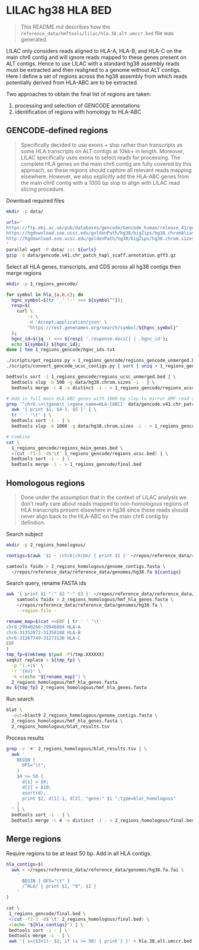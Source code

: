 # LILAC hg38 HLA BED

> This README.md describes how the `reference_data/hmftools/lilac/hla.38.alt.umccr.bed` file was generated.

LILAC only considers reads aligned to HLA-A, HLA-B, and HLA-C on the main chr6 contig and will ignore reads mapped to
these genes present on ALT contigs. Hence to use LILAC with a standard hg38 assembly reads must be extracted and then
realigned to a genome without ALT contigs. Here I define a set of regions across the hg38 assembly from which reads
potentially derived from HLA-ABC are to be extracted.

Two approaches to obtain the final list of regions are taken:

1. processing and selection of GENCODE annotations
1. identification of regions with homology to HLA-ABC

## GENCODE-defined regions

> Specifically decided to use exons + slop rather than transcripts as some HLA transcripts on ALT contigs at 10kb+ in
> length. Moreover, LILAC specifically uses exons to select reads for processing. The complete HLA genes on the main
> chr6 contig are fully covered by this approach, so these regions should capture all relevant reads mapping elsewhere.
> However, we also explicitly add the HLA-ABC genes from the main chr6 contig with a 1000 bp slop to align with LILAC
> read slicing procedure.

Download required files

```bash
mkdir -p data/

urls='
https://ftp.ebi.ac.uk/pub/databases/gencode/Gencode_human/release_41/gencode.v41.chr_patch_hapl_scaff.annotation.gff3.gz
https://hgdownload.soe.ucsc.edu/goldenPath/hg38/bigZips/hg38.chromAlias.txt
http://hgdownload.soe.ucsc.edu/goldenPath/hg38/bigZips/hg38.chrom.sizes
'
parallel wget -P data/ ::: ${urls}
gzip -d data/gencode.v41.chr_patch_hapl_scaff.annotation.gff3.gz
```

Select all HLA genes, transcripts, and CDS across all hg38 contigs then merge regions

```bash
mkdir -p 1_regions_gencode/

for symbol in hla_{a,b,c}; do
  hgnc_symbol=$(tr '_' '-' <<< ${symbol^^});
  resp=$(
    curl \
        -s \
        -H 'Accept:application/json' \
        "https://rest.genenames.org/search/symbol/${hgnc_symbol}"
  );
  hgnc_id=$(jq -r <<< ${resp} '.response.docs[] | .hgnc_id');
  echo ${symbol} ${hgnc_id};
done | tee 1_regions_gencode/hgnc_ids.txt

./scripts/get_regions.py > 1_regions_gencode/regions_gencode_unmerged.bed
./scripts/convert_gencode_ucsc_contigs.py | sort | uniq > 1_regions_gencode/regions_ucsc_unmerged.bed

bedtools sort -i 1_regions_gencode/regions_ucsc_unmerged.bed | \
  bedtools slop -b 500 -g data/hg38.chrom.sizes -i - | \
  bedtools merge -c 4 -o distinct -i - > 1_regions_gencode/regions_ucsc.bed

# Add in full main HLA-ABC genes with 1000 bp slop to mirror HMF read selection
grep '^chr6.\+\tgene\t.\+gene_name=HLA-[ABC]' data/gencode.v41.chr_patch_hapl_scaff.annotation.gff3 | \
  awk '{ print $1, $4-1, $5 }' | \
  tr ' ' '\t' | \
  bedtools sort -i - | \
  bedtools slop -b 1000 -g data/hg38.chrom.sizes -i - > 1_regions_gencode/regions_main_genes.bed

# Combine
cat \
  1_regions_gencode/regions_main_genes.bed \
  <(cut -f1-3 -d$'\t' 1_regions_gencode/regions_ucsc.bed) | \
  bedtools sort -i - | \
  bedtools merge -i - > 1_regions_gencode/final.bed
```

## Homologous regions

> Done under the assumption that in the context of LILAC analysis we don't really care about reads mapped to
> non-homologous regions of HLA transcripts present elsewhere in hg38 since these reads should never align back to the
> HLA-ABC on the main chr6 contig by definition.

Search subject

```bash
mkdir -p 2_regions_homologous/

contigs=$(awk '$1 ~ /chr6|chrUn/ { print $1 }' ~/repos/reference_data/reference_data/genomes/hg38.fa.fai)

samtools faidx > 2_regions_homologous/genome_contigs.fasta \
  ~/repos/reference_data/reference_data/genomes/hg38.fa ${contigs}
```

Search query, rename FASTA ids

```bash
awk '{ print $1 ":" $2 "-" $3 }' ~/repos/reference_data/reference_data/hmftools/lilac/hla.38.bed |
    samtools faidx > 2_regions_homologous/hmf_hla_genes.fasta \
    ~/repos/reference_data/reference_data/genomes/hg38.fa \
    --region-file -

rename_map=$(cat <<EOF | tr ' ' '\t'
chr6:29940260-29946884 HLA-A
chr6:31352872-31358188 HLA-B
chr6:31267749-31273130 HLA-C
EOF
)
tmp_fp=$(mktemp $(pwd -P)/tmp.XXXXXX)
seqkit replace > ${tmp_fp} \
  -p '(.+)$' \
  -r '{kv}' \
  -k <(echo "${rename_map}") \
  2_regions_homologous/hmf_hla_genes.fasta
mv ${tmp_fp} 2_regions_homologous/hmf_hla_genes.fasta
```

Run search

```bash
blat \
  -out=blast9 2_regions_homologous/genome_contigs.fasta \
  2_regions_homologous/hmf_hla_genes.fasta \
  2_regions_homologous/blat_results.tsv
```

Process results

```bash
grep -v '#' 2_regions_homologous/blat_results.tsv | \
  awk '
    BEGIN {
      OFS="\t";
    }
    $4 >= 50 {
      d[1] = $9;
      d[2] = $10;
      asort(d);
      print $2, d[1]-1, d[2], "gene:" $1 ";type=blat_homologous"
    }
  ' | \
  bedtools sort -i - | \
  bedtools merge -c 4 -o distinct -i - > 2_regions_homologous/final.bed
```

## Merge regions

Require regions to be at least 50 bp. Add in all HLA contigs.

```bash
hla_contigs=$(
  awk < ~/repos/reference_data/reference_data/genomes/hg38.fa.fai \
    '
      BEGIN { OFS="\t" }
      /^HLA/ { print $1, "0", $2 }
    '
)

cat \
 1_regions_gencode/final.bed \
 <(cut -f1-3 -d$'\t' 2_regions_homologous/final.bed) \
 <(echo "${hla_contigs}") | \
 bedtools sort -i - | \
 bedtools merge -i - | \
 awk '{ s=($3+1)- $2; if (s >= 50) { print } }' > hla.38.alt.umccr.bed
```
